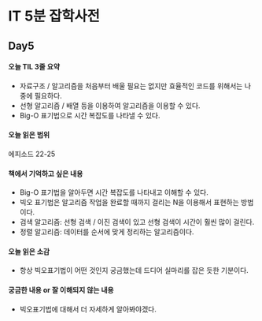 # IT 5분 잡학사전

## Day5

#### 오늘 TIL 3줄 요약
- 자료구조 / 알고리즘을 처음부터 배울 필요는 없지만 효율적인 코드를 위해서는 나중에 필요하다.
- 선형 알고리즘 / 배열 등을 이용하여 알고리즘을 이용할 수 있다.
- Big-O 표기법으로 시간 복잡도를 나타낼 수 있다.

#### 오늘 읽은 범위
에피소드 22-25

#### 책에서 기억하고 싶은 내용
- Big-O 표기법을 알아두면 시간 복잡도를 나타내고 이해할 수 있다.
- 빅오 표기법은 알고리즘 작업을 완료할 때까지 걸리는 N을 이용해서 표현하는 방법이다.
- 검색 알고리즘: 선형 검색 / 이진 검색이 있고 선형 검색이 시간이 훨씬 많이 걸린다.
- 정렬 알고리즘: 데이터를 순서에 맞게 정리하는 알고리즘이다.

#### 오늘 읽은 소감
- 항상 빅오표기법이 어떤 것인지 궁금했는데 드디어 실마리를 잡은 듯한 기분이다.

#### 궁금한 내용 or 잘 이해되지 않는 내용
- 빅오표기법에 대해서 더 자세하게 알아봐야겠다.